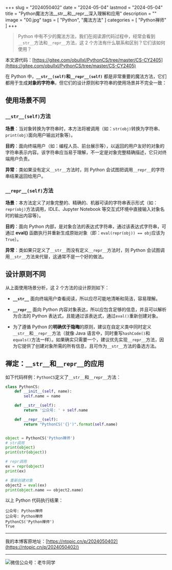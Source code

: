 +++
slug = "2024050402"
date = "2024-05-04"
lastmod = "2024-05-04"
title = "Python魔法方法__str__和__repr__深入理解和应用"
description = ""
image = "00.jpg"
tags = [ "Python", "魔法方法" ]
categories = [ "Python禅师" ]
+++

> Python 中有不少的魔法方法，我们在阅读源代码过程中，经常会看到`__str__`方法和`__repr__`方法，这 2 个方法有什么联系和区别？它们该如何使用？

本文源代码：[https://gitee.com/obullxl/PythonCS/tree/master/CS-CY2405](https://gitee.com/obullxl/PythonCS/tree/master/CS-CY2405)

在 Python 中，**`__str__(self)`**和**`__repr__(self)`** 都是非常重要的魔法方法，它们都用于生成**对象的字符串**，但它们的设计原则和字符串的使用场景并不完全一致：

## 使用场景不同

### `__str__(self)`方法

**场景**：当对象转换为字符串时，本方法将被调用（如：`str(obj)`转换为字符串、`print(obj)`面向用户输出对象等）。

**目的**：面向终端用户（如：编程人员、前台展示等），以返回的用户友好的对象的字符串表示内容。该字符串应当易于理解，不一定是对象完整精确描述，它只对终端用户负责。

**异常**：类如果没有定义`__str__`方法时，则 Python 会试图把调用`__repr__`的字符串结果返回给用户。

### `__repr__(self)`方法

**场景**：本方法定义了对象完整的、精确的、机器可读的字符串表示形式（如：`repr(obj)`方法调用，IDLE、Jupyter Notebook 等交互式环境中直接输入对象名时的输出内容等）。

**目的**：面向 Python 内部，是对象合法的表达式字符串，通过该表达式字符串，可通过 **eval()** 函数执行并重新生成原始对象（即：`eval(repr(obj)) == obj`应该为`True`）。

**异常**：类如果只定义了`__str__`而没有定义`__repr__`方法时，则 Python 会试图调用`__str__`方法来代替，这通常不是一个好的做法。

## 设计原则不同

从上面使用场景分析，这 2 个方法的设计原则如下：

- **`__str__`** 面向终端用户查看阅读，所以应尽可能地清晰和简洁，容易理解。

- **`__repr__`** 面向 Python 内容对象表达，所以应包含足够的信息，并且可以解析为合法的 Python 表达式，且能通过该表达式，通过`eval()`重新创建对象。

- 为了遵循 Python 的**明确优于隐晦**的原则，建议在自定义类中同时定义`__str__`和`__repr__`方法（就像 Java 语言中，同时重写`hashCode()`和`equals()`方法一样）。如果确实只需要一个，建议优先实现`__repr__`方法，因为它提供了创建对象所需的所有信息，且可作为`__str__`方法的备选方法。

## 禅定：`__str__`和`__repr__`的应用

如下代码样例：`PythonCS`定义了`__str__`和`__repr__`方法：

```python
class PythonCS:
    def __init__(self, name):
        self.name = name

    def __str__(self):
        return '公众号: ' + self.name

    def __repr__(self):
        return "PythonCS('{}')".format(self.name)


object = PythonCS('Python禅师')
# str调用
print(object)
print(str(object))

# repr调用
ex = repr(object)
print(ex)

# 重新创建对象
object2 = eval(ex)
print(object.name == object2.name)
```

以上 Python 代码执行结果：

```plaintext
公众号: Python禅师
公众号: Python禅师
PythonCS('Python禅师')
True
```

---

我的本博客原地址：[https://ntopic.cn/p/2024050402](https://ntopic.cn/p/2024050402/)

---

![微信公众号：老牛同学](https://ntopic.cn/WX-21.png)
